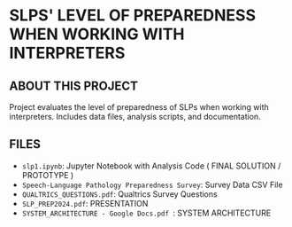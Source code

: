 # SLPS' LEVEL OF PREPAREDNESS WHEN WORKING WITH INTERPRETERS
## ABOUT THIS PROJECT
Project evaluates the level of preparedness of SLPs when working with interpreters. Includes data files, analysis scripts, and documentation.

## FILES
- `slp1.ipynb`: Jupyter Notebook with Analysis Code ( FINAL SOLUTION / PROTOTYPE )
- `Speech-Language Pathology Preparedness Survey`: Survey Data CSV File
- `QUALTRICS_QUESTIONS.pdf`: Qualtrics Survey Questions
- `SLP_PREP2024.pdf`: PRESENTATION
- `SYSTEM_ARCHITECTURE - Google Docs.pdf `: SYSTEM ARCHITECTURE

